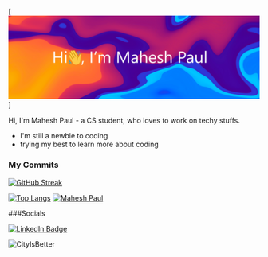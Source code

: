 [![Mahesh Paul's GitHub Banner](./profilebanner.png)]


Hi, I'm Mahesh Paul - a CS student, who loves to work on techy stuffs.

- I'm still a newbie to coding
- trying my best to learn more about coding

### My Commits
[![GitHub Streak](https://github-readme-streak-stats.herokuapp.com?user=CityIsBetter&theme=tokyonight&mode=weekly&background=000000C6)](https://github.com/CityIsBetter)

[![Top Langs](https://github-readme-stats.vercel.app/api/top-langs/?username=CityIsBetter&layout=compact&theme=dark)](https://github.com/CityIsBetter)
[![Mahesh Paul](https://github-readme-activity-graph.cyclic.app/graph?username=CityIsBetter&bg_color=151515&color=c1c0c1&line=ffffff&point=403d3d&area=true&hide_border=true)](https://github.com/ashutosh00710/github-readme-activity-graph)

###Socials

[![LinkedIn Badge](https://img.shields.io/badge/LinkedIn-Profile-informational?style=flat&logo=linkedin&logoColor=white&color=0D76A8)]([https://www.linkedin.com/in/mahesh-paul/](https://www.linkedin.com/in/mahesh-paul/))

<p align="left"><img src="https://komarev.com/ghpvc/?username=CityIsBetter&color=grey" alt="CityIsBetter"/></p>
